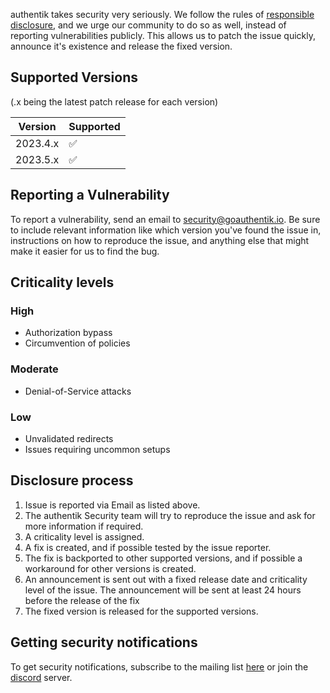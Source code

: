 authentik takes security very seriously. We follow the rules of [responsible disclosure](https://en.wikipedia.org/wiki/Responsible_disclosure), and we urge our community to do so as well, instead of reporting vulnerabilities publicly. This allows us to patch the issue quickly, announce it's existence and release the fixed version.

## Supported Versions

(.x being the latest patch release for each version)

| Version   | Supported          |
| --------- | ------------------ |
| 2023.4.x  | :white_check_mark: |
| 2023.5.x  | :white_check_mark: |

## Reporting a Vulnerability

To report a vulnerability, send an email to [security@goauthentik.io](mailto:security@goauthentik.io). Be sure to include relevant information like which version you've found the issue in, instructions on how to reproduce the issue, and anything else that might make it easier for us to find the bug.

## Criticality levels

### High

-   Authorization bypass
-   Circumvention of policies

### Moderate

-   Denial-of-Service attacks

### Low

-   Unvalidated redirects
-   Issues requiring uncommon setups

## Disclosure process

1. Issue is reported via Email as listed above.
2. The authentik Security team will try to reproduce the issue and ask for more information if required.
3. A criticality level is assigned.
4. A fix is created, and if possible tested by the issue reporter.
5. The fix is backported to other supported versions, and if possible a workaround for other versions is created.
6. An announcement is sent out with a fixed release date and criticality level of the issue. The announcement will be sent at least 24 hours before the release of the fix
7. The fixed version is released for the supported versions.

## Getting security notifications

To get security notifications, subscribe to the mailing list [here](https://groups.google.com/g/authentik-security-announcements) or join the [discord](https://goauthentik.io/discord) server.
